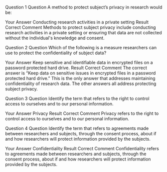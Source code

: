 Question 1
Question 
A method to protect subject’s privacy in research would be:

Your Answer Conducting research activities in a private setting
Result Correct
Comment 
Methods to protect subject privacy include conducting research activities in a private setting or ensuring that data are not collected without the individual's knowledge and consent.

Question 2
Question 
Which of the following is a measure researchers can use to protect the confidentiality of subject data?

Your Answer Keep sensitive and identifiable data in encrypted files on a password protected hard drive.
Result Correct
Comment 
The correct answer is “Keep data on sensitive issues in encrypted files in a password protected hard drive.” This is the only answer that addresses maintaining confidentiality of research data. The other answers all address protecting subject privacy.

Question 3
Question 
Identify the term that refers to the right to control access to ourselves and to our personal information.

Your Answer Privacy
Result Correct
Comment 
Privacy refers to the right to control access to ourselves and to our personal information.

Question 4
Question
Identify the term that refers to agreements made between researchers and subjects, through the consent process, about if and how researchers will protect information provided by the subjects.

Your Answer Confidentiality
Result Correct
Comment 
Confidentiality refers to agreements made between researchers and subjects, through the consent process, about if and how researchers will protect information provided by the subjects.
